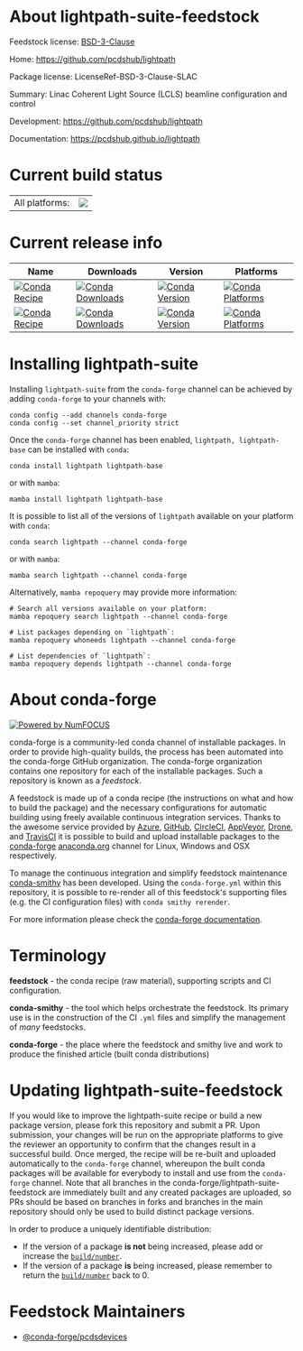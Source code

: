 About lightpath-suite-feedstock
===============================

Feedstock license: [BSD-3-Clause](https://github.com/conda-forge/lightpath-feedstock/blob/main/LICENSE.txt)

Home: https://github.com/pcdshub/lightpath

Package license: LicenseRef-BSD-3-Clause-SLAC

Summary: Linac Coherent Light Source (LCLS) beamline configuration and control

Development: https://github.com/pcdshub/lightpath

Documentation: https://pcdshub.github.io/lightpath

Current build status
====================


<table><tr><td>All platforms:</td>
    <td>
      <a href="https://dev.azure.com/conda-forge/feedstock-builds/_build/latest?definitionId=17959&branchName=main">
        <img src="https://dev.azure.com/conda-forge/feedstock-builds/_apis/build/status/lightpath-feedstock?branchName=main">
      </a>
    </td>
  </tr>
</table>

Current release info
====================

| Name | Downloads | Version | Platforms |
| --- | --- | --- | --- |
| [![Conda Recipe](https://img.shields.io/badge/recipe-lightpath-green.svg)](https://anaconda.org/conda-forge/lightpath) | [![Conda Downloads](https://img.shields.io/conda/dn/conda-forge/lightpath.svg)](https://anaconda.org/conda-forge/lightpath) | [![Conda Version](https://img.shields.io/conda/vn/conda-forge/lightpath.svg)](https://anaconda.org/conda-forge/lightpath) | [![Conda Platforms](https://img.shields.io/conda/pn/conda-forge/lightpath.svg)](https://anaconda.org/conda-forge/lightpath) |
| [![Conda Recipe](https://img.shields.io/badge/recipe-lightpath--base-green.svg)](https://anaconda.org/conda-forge/lightpath-base) | [![Conda Downloads](https://img.shields.io/conda/dn/conda-forge/lightpath-base.svg)](https://anaconda.org/conda-forge/lightpath-base) | [![Conda Version](https://img.shields.io/conda/vn/conda-forge/lightpath-base.svg)](https://anaconda.org/conda-forge/lightpath-base) | [![Conda Platforms](https://img.shields.io/conda/pn/conda-forge/lightpath-base.svg)](https://anaconda.org/conda-forge/lightpath-base) |

Installing lightpath-suite
==========================

Installing `lightpath-suite` from the `conda-forge` channel can be achieved by adding `conda-forge` to your channels with:

```
conda config --add channels conda-forge
conda config --set channel_priority strict
```

Once the `conda-forge` channel has been enabled, `lightpath, lightpath-base` can be installed with `conda`:

```
conda install lightpath lightpath-base
```

or with `mamba`:

```
mamba install lightpath lightpath-base
```

It is possible to list all of the versions of `lightpath` available on your platform with `conda`:

```
conda search lightpath --channel conda-forge
```

or with `mamba`:

```
mamba search lightpath --channel conda-forge
```

Alternatively, `mamba repoquery` may provide more information:

```
# Search all versions available on your platform:
mamba repoquery search lightpath --channel conda-forge

# List packages depending on `lightpath`:
mamba repoquery whoneeds lightpath --channel conda-forge

# List dependencies of `lightpath`:
mamba repoquery depends lightpath --channel conda-forge
```


About conda-forge
=================

[![Powered by
NumFOCUS](https://img.shields.io/badge/powered%20by-NumFOCUS-orange.svg?style=flat&colorA=E1523D&colorB=007D8A)](https://numfocus.org)

conda-forge is a community-led conda channel of installable packages.
In order to provide high-quality builds, the process has been automated into the
conda-forge GitHub organization. The conda-forge organization contains one repository
for each of the installable packages. Such a repository is known as a *feedstock*.

A feedstock is made up of a conda recipe (the instructions on what and how to build
the package) and the necessary configurations for automatic building using freely
available continuous integration services. Thanks to the awesome service provided by
[Azure](https://azure.microsoft.com/en-us/services/devops/), [GitHub](https://github.com/),
[CircleCI](https://circleci.com/), [AppVeyor](https://www.appveyor.com/),
[Drone](https://cloud.drone.io/welcome), and [TravisCI](https://travis-ci.com/)
it is possible to build and upload installable packages to the
[conda-forge](https://anaconda.org/conda-forge) [anaconda.org](https://anaconda.org/)
channel for Linux, Windows and OSX respectively.

To manage the continuous integration and simplify feedstock maintenance
[conda-smithy](https://github.com/conda-forge/conda-smithy) has been developed.
Using the ``conda-forge.yml`` within this repository, it is possible to re-render all of
this feedstock's supporting files (e.g. the CI configuration files) with ``conda smithy rerender``.

For more information please check the [conda-forge documentation](https://conda-forge.org/docs/).

Terminology
===========

**feedstock** - the conda recipe (raw material), supporting scripts and CI configuration.

**conda-smithy** - the tool which helps orchestrate the feedstock.
                   Its primary use is in the construction of the CI ``.yml`` files
                   and simplify the management of *many* feedstocks.

**conda-forge** - the place where the feedstock and smithy live and work to
                  produce the finished article (built conda distributions)


Updating lightpath-suite-feedstock
==================================

If you would like to improve the lightpath-suite recipe or build a new
package version, please fork this repository and submit a PR. Upon submission,
your changes will be run on the appropriate platforms to give the reviewer an
opportunity to confirm that the changes result in a successful build. Once
merged, the recipe will be re-built and uploaded automatically to the
`conda-forge` channel, whereupon the built conda packages will be available for
everybody to install and use from the `conda-forge` channel.
Note that all branches in the conda-forge/lightpath-suite-feedstock are
immediately built and any created packages are uploaded, so PRs should be based
on branches in forks and branches in the main repository should only be used to
build distinct package versions.

In order to produce a uniquely identifiable distribution:
 * If the version of a package **is not** being increased, please add or increase
   the [``build/number``](https://docs.conda.io/projects/conda-build/en/latest/resources/define-metadata.html#build-number-and-string).
 * If the version of a package **is** being increased, please remember to return
   the [``build/number``](https://docs.conda.io/projects/conda-build/en/latest/resources/define-metadata.html#build-number-and-string)
   back to 0.

Feedstock Maintainers
=====================

* [@conda-forge/pcdsdevices](https://github.com/orgs/conda-forge/teams/pcdsdevices/)

